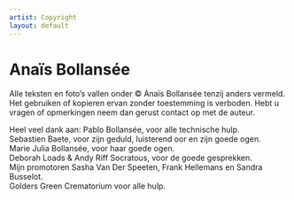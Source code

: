 ```yaml
---
artist: Copyright
layout: default
---
```


# Anaïs Bollansée

<span class="witregel"> </span>

<span class="lead">Alle teksten en foto’s vallen onder © Anaïs Bollansée tenzij anders vermeld. Het gebruiken of kopieren ervan zonder toestemming is verboden.Hebt u vragen of opmerkingen neem dan gerust contact op met de auteur.</span>Heel veel dank aan:Pablo Bollansée, voor alle technische hulp.<br>Sebastien Baete, voor zijn geduld, luisterend oor en zijn goede ogen.<br>Marie Julia Bollansée, voor haar goede ogen.<br>Deborah Loads & Andy Riff Socratous, voor de goede gesprekken.<br>Mijn promotoren Sasha Van Der Speeten, Frank Hellemans en Sandra Busselot.<br>Golders Green Crematorium voor alle hulp.<br>
